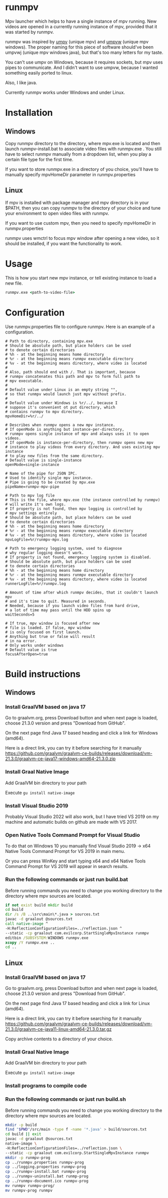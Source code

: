 # runmpv

Mpv launcher which helps to have a single instance of mpv running. New videos are opened in a currently running instance
of mpv, provided that it was started by runmpv.

runmpv was inspired by [umpv](https://github.com/mpv-player/mpv/blob/master/TOOLS/umpv) (unique mpv) 
and [umpvw](https://github.com/SilverEzhik/umpvw) (unique mpv windows). The proper naming for this piece of software
should've been umpvwj
(unique mpv windows java), but that's too many letters for my taste.

You can't use umpv on Windows, because it requires sockets, 
but mpv uses pipes to communicate.
And I didn't want to use umpvw, because I wanted something easily ported
to linux.

Also, I like java.

Currently runmpv works under Windows and under Linux. 

# Installation

## Windows

Copy runmpv directory to the directory, where mpv.exe is located and then
launch runmpv-install.bat to associate video files with runmpv.exe .
You still have to select runmpv manually from a dropdown list,
when you play a certain file type for the first time.

If you want to store runmpv.exe in a directory of you choice, you'll have
to manually specify mpvHomeDir parameter in runmpv.properties

## Linux

If mpv is installed with package manager and mpv directory is in your 
$PATH, then you can copy runmpv to the directory of your choice and
tune your environment to open video files with runmpv.

If you want to use custom mpv, then you need to specify mpvHomeDir
in runmpv.properties

runmpv uses wmctrl to focus mpv window after opening a new video, so it should
be installed, if you want the functionality to work.

# Usage

This is how you start new mpv instance, or tell existing instance to load
a new file.

```cmd
runmpv.exe <path-to-video-file>
```

# Configuration

Use runmpv.properties file to configure runmpv. Here is an example of a configuration.

```properties
# Path to directory, containing mpv.exe
# Should be absolute path, but place holders can be used
# to denote certain directories
# %h - at the beginning means home directory
# %r - at the beginning means runmpv executable directory
# %v - at the beginning means directory, where video is located
#
# Also, path should end with /. That is important, because
# runmpv concatenates this path and mpv to form full path to
# mpv executable.
#
# Default value under Linux is an empty string "",
# so that runmpv would launch just mpv without prefix.
#
# Default value under Windows is %r/../, because I
# suppose it's convenient ot put directory, which
# contains runmpv to mpv directory.
mpvHomeDir=%r/../

# Describes when runmpv opens a new mpv instance.
# If openMode is anything but instance-per-directory,
# runmpv opens single instance of mpv and always uses it to open videos.
# If openMode is instance-per-directory, then runmpv opens new mpv
# instance to play videos from every directory. And uses existing mpv instance
# to play new files from the same directory.
# Default value is single-instance
openMode=single-instance

# Name of the pipe for JSON IPC.
# Used to identify single mpv instance.
# Pipe is going to be created by mpv.exe
pipeName=runmpv-mpv-pipe

# Path to mpv log file
# This is the file, where mpv.exe (the instance controlled by runmpv)
# will write it's own logs.
# If property is not found, then mpv logging is controlled by
# mpv settings entirely
# Should be absolute path, but place holders can be used
# to denote certain directories
# %h - at the beginning means home directory
# %r - at the beginning means runmpv executable directory
# %v - at the beginning means directory, where video is located
mpvLogFile=%r/runmpv-mpv.log

# Path to emergency logging system, used to diagnose
# why regular logging doesn't work.
# If property is not found, emergency logging system is disabled.
# Should be absolute path, but place holders can be used
# to denote certain directories
# %h - at the beginning means home directory
# %r - at the beginning means runmpv executable directory
# %v - at the beginning means directory, where video is located
runnerLogFile=%r/runmpv.log

# Amount of time after which runmpv decides, that it couldn't launch mpv
# and it's time to quit. Measured in seconds.
# Needed, because if you launch video files from hard drive,
# a lot of time may pass until the HDD spins up
waitSeconds=5

# If true, mpv window is focused after new
# file is loaded. If false, mpv window
# is only focused on first launch.
# Anything but true or false will result
# in na error.
# Only works under windows
# Default value is true
focusAfterOpen=true
```

# Build instructions

## Windows

### Install GraalVM based on java 17

Go to graalvm.org, press Download button and when next page is loaded,
choose 21.3.0 version and press "Download from GitHub".

On the next page find Java 17 based heading and click a link for 
Windows (amd64). 

Here is a direct link, you can try it before searching for it manually
https://github.com/graalvm/graalvm-ce-builds/releases/download/vm-21.3.0/graalvm-ce-java17-windows-amd64-21.3.0.zip

### Install Graal Native Image

Add GraalVM bin directory to your path

Execute ```gu install native-image```

### Install Visual Studio 2019

Probably Visual Studio 2022 will also work, but I have tried VS 2019
on my machine and automatic builds on github are made with VS 2017.

### Open Native Tools Command Prompt for Visual Studio

To do that on Windows 10 you manually find Visual Studio 2019 ->
x64 Native Tools Command Prompt for VS 2019 in main menu.

Or you can press WinKey and start typing x64 and
x64 Native Tools Command Prompt for VS 2019 will appear in search results.

### Run the following commands or just run build.bat

Before running commands you need to change you working directory to 
the directory where mpv sources are located.

```bat
if not exist build mkdir build
cd build
dir /s /B ..\src\main\*.java > sources.txt
javac -d graalout @sources.txt
call native-image ^
-H:ReflectionConfigurationFiles=../reflection.json ^
--static -cp graalout com.evilcorp.StartSingleMpvInstance runmpv
editbin /SUBSYSTEM:WINDOWS runmpv.exe
xcopy /Y runmpv.exe ..
cd ..
```

## Linux

### Install GraalVM based on java 17

Go to graalvm.org, press Download button and when next page is loaded,
choose 21.3.0 version and press "Download from GitHub".

On the next page find Java 17 based heading and click a link for
Linux (amd64).

Here is a direct link, you can try it before searching for it manually
https://github.com/graalvm/graalvm-ce-builds/releases/download/vm-21.3.0/graalvm-ce-java11-linux-amd64-21.3.0.tar.gz

Copy archive contents to a directory of your choice.

### Install Graal Native Image

Add GraalVM bin directory to your path

Execute ```gu install native-image```

### Install programs to compile code

### Run the following commands or just run build.sh

Before running commands you need to change you working directory to
the directory where mpv sources are located.

```bash
mkdir -p build
find "$PWD"/src/main -type f -name '*.java' > build/sources.txt
cd build || exit
javac -d graalout @sources.txt
native-image \
-H:ReflectionConfigurationFiles=../reflection.json \
--static -cp graalout com.evilcorp.StartSingleMpvInstance runmpv
mkdir -p runmpv-prog
cp ../runmpv.properties runmpv-prog
cp ../logging.properties runmpv-prog
cp ../runmpv-install.bat runmpv-prog
cp ../runmpv-uninstall.bat runmp-prog
cp ../runmpv-document.ico runmpv-prog
mv runmpv runmpv-prog/
mv runmpv-prog runmpv
```
